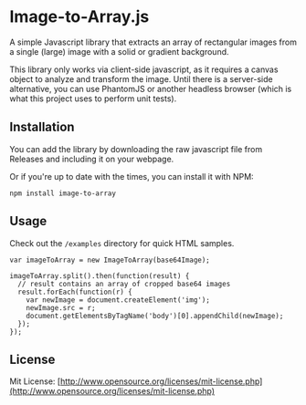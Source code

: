 # Image-to-Array.js

A simple Javascript library that extracts an array of rectangular images from a single (large) image with a solid or 
gradient background.

This library only works via client-side javascript, as it requires a canvas object to analyze and transform the image.
Until there is a server-side alternative, you can use PhantomJS or another headless browser (which is what this project
uses to perform unit tests).


## Installation

You can add the library by downloading the raw javascript file from Releases and including it on your webpage.

Or if you're up to date with the times, you can install it with NPM:

```
npm install image-to-array
```

## Usage

Check out the `/examples` directory for quick HTML samples.

```
var imageToArray = new ImageToArray(base64Image);

imageToArray.split().then(function(result) {
  // result contains an array of cropped base64 images
  result.forEach(function(r) {
    var newImage = document.createElement('img');
    newImage.src = r;
    document.getElementsByTagName('body')[0].appendChild(newImage);
  });
});
```

## License

Mit License: [http://www.opensource.org/licenses/mit-license.php](http://www.opensource.org/licenses/mit-license.php)
